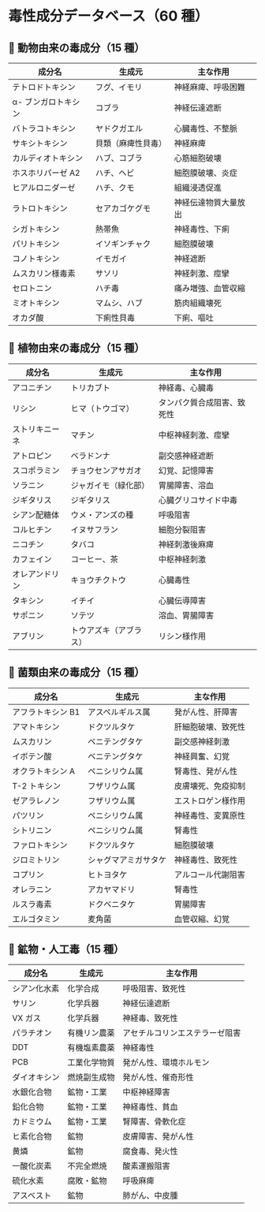 # 毒性成分データベース（60 種）

## 🐍 動物由来の毒成分（15 種）

| 成分名 | 生成元 | 主な作用 |
|--------|--------|----------|
| テトロドトキシン | フグ、イモリ | 神経麻痺、呼吸困難 |
| α- ブンガロトキシン | コブラ | 神経伝達遮断 |
| バトラコトキシン | ヤドクガエル | 心臓毒性、不整脈 |
| サキシトキシン | 貝類（麻痺性貝毒） | 神経麻痺 |
| カルディオトキシン | ハブ、コブラ | 心筋細胞破壊 |
| ホスホリパーゼ A2 | ハチ、ヘビ | 細胞膜破壊、炎症 |
| ヒアルロニダーゼ | ハチ、クモ | 組織浸透促進 |
| ラトロトキシン | セアカゴケグモ | 神経伝達物質大量放出 |
| シガトキシン | 熱帯魚 | 神経毒性、下痢 |
| パリトキシン | イソギンチャク | 細胞膜破壊 |
| コノトキシン | イモガイ | 神経遮断 |
| ムスカリン様毒素 | サソリ | 神経刺激、痙攣 |
| セロトニン | ハチ毒 | 痛み増強、血管収縮 |
| ミオトキシン | マムシ、ハブ | 筋肉組織壊死 |
| オカダ酸 | 下痢性貝毒 | 下痢、嘔吐 |

## 🌿 植物由来の毒成分（15 種）

| 成分名 | 生成元 | 主な作用 |
|--------|--------|----------|
| アコニチン | トリカブト | 神経毒、心臓毒 |
| リシン | ヒマ（トウゴマ） | タンパク質合成阻害、致死性 |
| ストリキニーネ | マチン | 中枢神経刺激、痙攣 |
| アトロピン | ベラドンナ | 副交感神経遮断 |
| スコポラミン | チョウセンアサガオ | 幻覚、記憶障害 |
| ソラニン | ジャガイモ（緑化部） | 胃腸障害、溶血 |
| ジギタリス | ジギタリス | 心臓グリコサイド中毒 |
| シアン配糖体 | ウメ・アンズの種 | 呼吸阻害 |
| コルヒチン | イヌサフラン | 細胞分裂阻害 |
| ニコチン | タバコ | 神経刺激後麻痺 |
| カフェイン | コーヒー、茶 | 中枢神経刺激 |
| オレアンドリン | キョウチクトウ | 心臓毒性 |
| タキシン | イチイ | 心臓伝導障害 |
| サポニン | ソテツ | 溶血、胃腸障害 |
| アブリン | トウアズキ（アブラス） | リシン様作用 |

## 🍄 菌類由来の毒成分（15 種）

| 成分名 | 生成元 | 主な作用 |
|--------|--------|----------|
| アフラトキシン B1 | アスペルギルス属 | 発がん性、肝障害 |
| アマトキシン | ドクツルタケ | 肝細胞破壊、致死性 |
| ムスカリン | ベニテングタケ | 副交感神経刺激 |
| イボテン酸 | ベニテングタケ | 神経興奮、幻覚 |
| オクラトキシン A | ペニシリウム属 | 腎毒性、発がん性 |
| T-2 トキシン | フザリウム属 | 皮膚壊死、免疫抑制 |
| ゼアラレノン | フザリウム属 | エストロゲン様作用 |
| パツリン | ペニシリウム属 | 神経毒性、変異原性 |
| シトリニン | ペニシリウム属 | 腎毒性 |
| ファロトキシン | ドクツルタケ | 細胞膜破壊 |
| ジロミトリン | シャグマアミガサタケ | 神経毒性、致死性 |
| コプリン | ヒトヨタケ | アルコール代謝阻害 |
| オレラニン | アカヤマドリ | 腎毒性 |
| ルスラ毒素 | ドクベニタケ | 胃腸障害 |
| エルゴタミン | 麦角菌 | 血管収縮、幻覚 |

## 🧱 鉱物・人工毒（15 種）

| 成分名 | 生成元 | 主な作用 |
|--------|--------|----------|
| シアン化水素 | 化学合成 | 呼吸阻害、致死性 |
| サリン | 化学兵器 | 神経伝達遮断 |
| VX ガス | 化学兵器 | 神経毒、致死性 |
| パラチオン | 有機リン農薬 | アセチルコリンエステラーゼ阻害 |
| DDT | 有機塩素農薬 | 神経毒性 |
| PCB | 工業化学物質 | 発がん性、環境ホルモン |
| ダイオキシン | 燃焼副生成物 | 発がん性、催奇形性 |
| 水銀化合物 | 鉱物・工業 | 中枢神経障害 |
| 鉛化合物 | 鉱物・工業 | 神経毒性、貧血 |
| カドミウム | 鉱物・工業 | 腎障害、骨軟化症 |
| ヒ素化合物 | 鉱物 | 皮膚障害、発がん性 |
| 黄燐 | 鉱物 | 腐食毒、発火性 |
| 一酸化炭素 | 不完全燃焼 | 酸素運搬阻害 |
| 硫化水素 | 腐敗・鉱物 | 呼吸麻痺 |
| アスベスト | 鉱物 | 肺がん、中皮腫 |